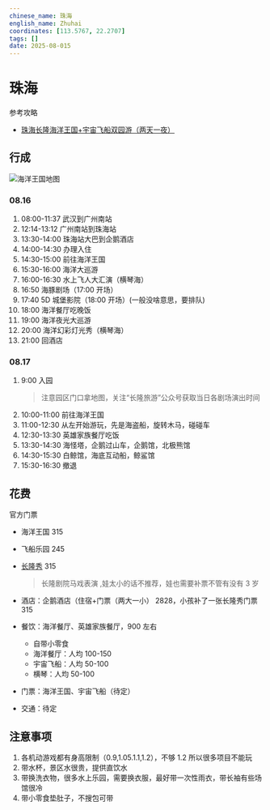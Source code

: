 ```yaml
---
chinese_name: 珠海
english_name: Zhuhai
coordinates: [113.5767, 22.2707]
tags: []
date: 2025-08-015
---
```


# 珠海

参考攻略

- [珠海长隆海洋王国+宇宙飞船双园游（两天一夜）](https://zhuanlan.zhihu.com/p/720856200)

## 行成

![海洋王国地图](https://cdn.chimelong.com/upload/cd9cd113686553f6/a74c67829f026c8b.jpg)

### 08.16

1. 08:00-11:37 武汉到广州南站
2. 12:14-13:12 广州南站到珠海站
3. 13:30-14:00 珠海站大巴到企鹅酒店
4. 14:00-14:30 办理入住
5. 14:30-15:00 前往海洋王国
6. 15:30-16:00 海洋大巡游
7. 16:00-16:30 水上飞人大汇演（横琴海）
8. 16:50 海豚剧场（17:00 开场）
9. 17:40 5D 城堡影院（18:00 开场）(一般没啥意思，要排队)
10. 18:00 海洋餐厅吃晚饭
11. 19:00 海洋夜光大巡游
12. 20:00 海洋幻彩灯光秀（横琴海）
13. 21:00 回酒店

### 08.17

1. 9:00 入园
   > 注意园区门口拿地图，关注“长隆旅游”公众号获取当日各剧场演出时间
2. 10:00-11:00 前往海洋王国
3. 11:00-12:30 从左开始游玩，先是海盗船，旋转木马，碰碰车
4. 12:30-13:30 英雄家族餐厅吃饭
5. 13:30-14:30 海怪塔，企鹅过山车，企鹅馆，北极熊馆
6. 14:30-15:30 白鲸馆，海底互动船，鲸鲨馆
7. 15:30-16:30 撤退

## 花费

官方门票

- 海洋王国 315
- 飞船乐园 245
- [长隆秀](https://www.chimelong.com/zh/chimelongtheatre/) 315

  > 长隆剧院马戏表演 ,娃太小的话不推荐，娃也需要补票不管有没有 3 岁

- 酒店：企鹅酒店（住宿+门票（两大一小） 2828，小孩补了一张长隆秀门票 315
- 餐饮：海洋餐厅、英雄家族餐厅，900 左右
  - 自带小零食
  - 海洋餐厅：人均 100-150
  - 宇宙飞船：人均 50-100
  - 横琴：人均 50-100
- 门票：海洋王国、宇宙飞船（待定）
- 交通：待定

## 注意事项

1. 各机动游戏都有身高限制（0.9,1.05.1.1,1.2），不够 1.2 所以很多项目不能玩
2. 带水杯，景区水很贵，提供直饮水
3. 带换洗衣物，很多水上乐园，需要换衣服，最好带一次性雨衣，带长袖有些场馆很冷
4. 带小零食垫肚子，不搜包可带
